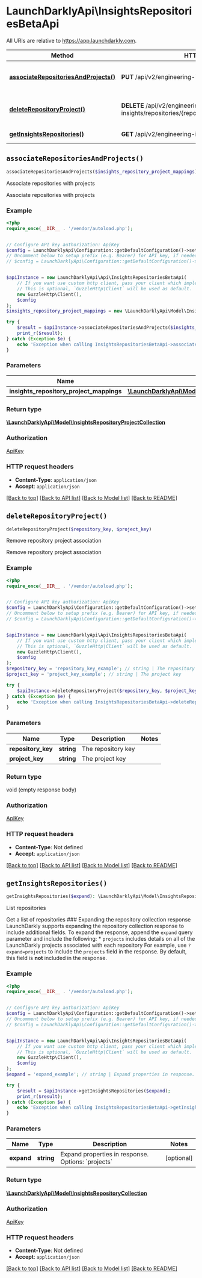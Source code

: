 # LaunchDarklyApi\InsightsRepositoriesBetaApi

All URIs are relative to https://app.launchdarkly.com.

Method | HTTP request | Description
------------- | ------------- | -------------
[**associateRepositoriesAndProjects()**](InsightsRepositoriesBetaApi.md#associateRepositoriesAndProjects) | **PUT** /api/v2/engineering-insights/repositories/projects | Associate repositories with projects
[**deleteRepositoryProject()**](InsightsRepositoriesBetaApi.md#deleteRepositoryProject) | **DELETE** /api/v2/engineering-insights/repositories/{repositoryKey}/projects/{projectKey} | Remove repository project association
[**getInsightsRepositories()**](InsightsRepositoriesBetaApi.md#getInsightsRepositories) | **GET** /api/v2/engineering-insights/repositories | List repositories


## `associateRepositoriesAndProjects()`

```php
associateRepositoriesAndProjects($insights_repository_project_mappings): \LaunchDarklyApi\Model\InsightsRepositoryProjectCollection
```

Associate repositories with projects

Associate repositories with projects

### Example

```php
<?php
require_once(__DIR__ . '/vendor/autoload.php');


// Configure API key authorization: ApiKey
$config = LaunchDarklyApi\Configuration::getDefaultConfiguration()->setApiKey('Authorization', 'YOUR_API_KEY');
// Uncomment below to setup prefix (e.g. Bearer) for API key, if needed
// $config = LaunchDarklyApi\Configuration::getDefaultConfiguration()->setApiKeyPrefix('Authorization', 'Bearer');


$apiInstance = new LaunchDarklyApi\Api\InsightsRepositoriesBetaApi(
    // If you want use custom http client, pass your client which implements `GuzzleHttp\ClientInterface`.
    // This is optional, `GuzzleHttp\Client` will be used as default.
    new GuzzleHttp\Client(),
    $config
);
$insights_repository_project_mappings = new \LaunchDarklyApi\Model\InsightsRepositoryProjectMappings(); // \LaunchDarklyApi\Model\InsightsRepositoryProjectMappings

try {
    $result = $apiInstance->associateRepositoriesAndProjects($insights_repository_project_mappings);
    print_r($result);
} catch (Exception $e) {
    echo 'Exception when calling InsightsRepositoriesBetaApi->associateRepositoriesAndProjects: ', $e->getMessage(), PHP_EOL;
}
```

### Parameters

Name | Type | Description  | Notes
------------- | ------------- | ------------- | -------------
 **insights_repository_project_mappings** | [**\LaunchDarklyApi\Model\InsightsRepositoryProjectMappings**](../Model/InsightsRepositoryProjectMappings.md)|  |

### Return type

[**\LaunchDarklyApi\Model\InsightsRepositoryProjectCollection**](../Model/InsightsRepositoryProjectCollection.md)

### Authorization

[ApiKey](../../README.md#ApiKey)

### HTTP request headers

- **Content-Type**: `application/json`
- **Accept**: `application/json`

[[Back to top]](#) [[Back to API list]](../../README.md#endpoints)
[[Back to Model list]](../../README.md#models)
[[Back to README]](../../README.md)

## `deleteRepositoryProject()`

```php
deleteRepositoryProject($repository_key, $project_key)
```

Remove repository project association

Remove repository project association

### Example

```php
<?php
require_once(__DIR__ . '/vendor/autoload.php');


// Configure API key authorization: ApiKey
$config = LaunchDarklyApi\Configuration::getDefaultConfiguration()->setApiKey('Authorization', 'YOUR_API_KEY');
// Uncomment below to setup prefix (e.g. Bearer) for API key, if needed
// $config = LaunchDarklyApi\Configuration::getDefaultConfiguration()->setApiKeyPrefix('Authorization', 'Bearer');


$apiInstance = new LaunchDarklyApi\Api\InsightsRepositoriesBetaApi(
    // If you want use custom http client, pass your client which implements `GuzzleHttp\ClientInterface`.
    // This is optional, `GuzzleHttp\Client` will be used as default.
    new GuzzleHttp\Client(),
    $config
);
$repository_key = 'repository_key_example'; // string | The repository key
$project_key = 'project_key_example'; // string | The project key

try {
    $apiInstance->deleteRepositoryProject($repository_key, $project_key);
} catch (Exception $e) {
    echo 'Exception when calling InsightsRepositoriesBetaApi->deleteRepositoryProject: ', $e->getMessage(), PHP_EOL;
}
```

### Parameters

Name | Type | Description  | Notes
------------- | ------------- | ------------- | -------------
 **repository_key** | **string**| The repository key |
 **project_key** | **string**| The project key |

### Return type

void (empty response body)

### Authorization

[ApiKey](../../README.md#ApiKey)

### HTTP request headers

- **Content-Type**: Not defined
- **Accept**: `application/json`

[[Back to top]](#) [[Back to API list]](../../README.md#endpoints)
[[Back to Model list]](../../README.md#models)
[[Back to README]](../../README.md)

## `getInsightsRepositories()`

```php
getInsightsRepositories($expand): \LaunchDarklyApi\Model\InsightsRepositoryCollection
```

List repositories

Get a list of repositories  ### Expanding the repository collection response  LaunchDarkly supports expanding the repository collection response to include additional fields.  To expand the response, append the `expand` query parameter and include the following:  * `projects` includes details on all of the LaunchDarkly projects associated with each repository  For example, use `?expand=projects` to include the `projects` field in the response. By default, this field is **not** included in the response.

### Example

```php
<?php
require_once(__DIR__ . '/vendor/autoload.php');


// Configure API key authorization: ApiKey
$config = LaunchDarklyApi\Configuration::getDefaultConfiguration()->setApiKey('Authorization', 'YOUR_API_KEY');
// Uncomment below to setup prefix (e.g. Bearer) for API key, if needed
// $config = LaunchDarklyApi\Configuration::getDefaultConfiguration()->setApiKeyPrefix('Authorization', 'Bearer');


$apiInstance = new LaunchDarklyApi\Api\InsightsRepositoriesBetaApi(
    // If you want use custom http client, pass your client which implements `GuzzleHttp\ClientInterface`.
    // This is optional, `GuzzleHttp\Client` will be used as default.
    new GuzzleHttp\Client(),
    $config
);
$expand = 'expand_example'; // string | Expand properties in response. Options: `projects`

try {
    $result = $apiInstance->getInsightsRepositories($expand);
    print_r($result);
} catch (Exception $e) {
    echo 'Exception when calling InsightsRepositoriesBetaApi->getInsightsRepositories: ', $e->getMessage(), PHP_EOL;
}
```

### Parameters

Name | Type | Description  | Notes
------------- | ------------- | ------------- | -------------
 **expand** | **string**| Expand properties in response. Options: &#x60;projects&#x60; | [optional]

### Return type

[**\LaunchDarklyApi\Model\InsightsRepositoryCollection**](../Model/InsightsRepositoryCollection.md)

### Authorization

[ApiKey](../../README.md#ApiKey)

### HTTP request headers

- **Content-Type**: Not defined
- **Accept**: `application/json`

[[Back to top]](#) [[Back to API list]](../../README.md#endpoints)
[[Back to Model list]](../../README.md#models)
[[Back to README]](../../README.md)
